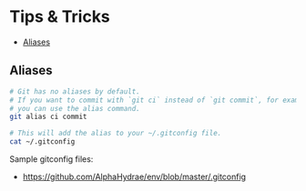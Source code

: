 # Tips & Tricks

* [Aliases](#aliases)



## Aliases

```bash
# Git has no aliases by default.
# If you want to commit with `git ci` instead of `git commit`, for example,
# you can use the alias command.
git alias ci commit

# This will add the alias to your ~/.gitconfig file.
cat ~/.gitconfig
```

Sample gitconfig files:
* https://github.com/AlphaHydrae/env/blob/master/.gitconfig
